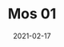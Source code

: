 ---
title: "Mos 01"
image_primary: "img/MOS_Suspension_3x3.jpg"
description: "Lamps%20in%20big%20format%2C%20warm%20light%2C%20big%20balls%20with%A0circular%20shape%20that%20fill%20the%20space%20and%20become%A0high%20decorative%20elements%20with%20high%20light%20comfort.%20Due%20to%20its%20large%20measures%2C%20MOS%20are%20specifically%A0indicated%20to%20contract%20market%20and%20indoor%20use.%20Its%20structure%20ends%20with%20an%20opal%20white%20glass%A0diffuser%20that%20blends%20and%20directs%20bottom%20light.%20MOS%20has%20been%20manually%20manufacted%20with%A0translucent%20ribbon.%0A%0A"
designer: "Joana Bover"
tags: 
  - "Bover"
  - "Indoor"
  - "Pendant"
  - "Indoor Lamps"
href: "https://www.bover.es/en/lamp/mos-01/"
category: "indoor-lamps"
subtitle: ""
manufacturer: "Bover"
slug: "/manufacturers/bover/indoor-lamps/joana-bover-mos-01"
date: "2021-02-17"
---